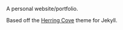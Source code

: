 A personal website/portfolio.

Based off the [Herring Cove](https://github.com/arnp/herring-cove) theme for
Jekyll.
